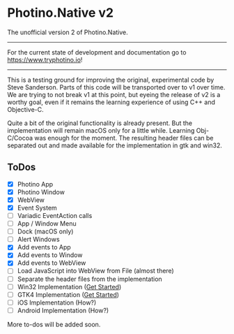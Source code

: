 # Photino.Native v2

The unofficial version 2 of Photino.Native.

---

For the current state of development and documentation go to https://www.tryphotino.io!

---

This is a testing ground for improving the original, experimental code by Steve Sanderson. Parts of this code will be transported over to v1 over time. We are trying to not break v1 at this point, but eyeing the release of v2 is a worthy goal, even if it remains the learning experience of using C++ and Objective-C.

Quite a bit of the original functionality is already present. But the implementation will remain macOS only for a little while. Learning Obj-C/Cocoa was enough for the moment. The resulting header files can be separated out and made available for the implementation in gtk and win32.

## ToDos
- [x] Photino App 
- [x] Photino Window
- [x] WebView
- [x] Event System
- [ ] Variadic EventAction calls
- [ ] App / Window Menu
- [ ] Dock (macOS only)
- [ ] Alert Windows
- [x] Add events to App 
- [x] Add events to Window 
- [x] Add events to WebView
- [ ] Load JavaScript into WebView from File (almost there)
- [ ] Separate the header files from the implementation
- [ ] Win32 Implementation ([Get Started](https://docs.microsoft.com/en-us/windows/win32/learnwin32/learn-to-program-for-windows))
- [ ] GTK4 Implementation ([Get Started](https://www.gtk.org/docs/))
- [ ] iOS Implementation (How?)
- [ ] Android Implementation (How?)

More to-dos will be added soon.